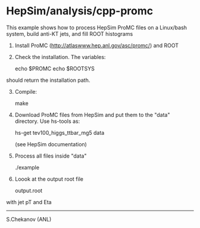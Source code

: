 # HepSim/analysis/cpp-promc

This example shows how to process HepSim ProMC files on a Linux/bash system, build anti-KT jets,
and fill ROOT histograms

1) Install ProMC (http://atlaswww.hep.anl.gov/asc/promc/) and ROOT
2) Check the installation. The variables: 

   echo $PROMC
   echo $ROOTSYS

 should return the installation path. 

3) Compile: 

   make

4) Download ProMC files from HepSim and put them to the "data" directory.
   Use hs-tools as:
   
   hs-get tev100_higgs_ttbar_mg5 data

   (see HepSim documentation)

5) Process all files inside "data"

 
   ./example

6) Loook at the output root file  

    output.root

  with jet pT and Eta

----------  
S.Chekanov (ANL) 
